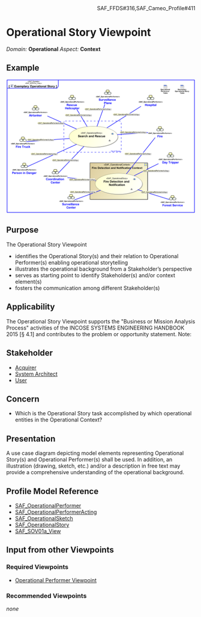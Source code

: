 <div align="right">SAF_FFDS#316,SAF_Cameo_Profile#411</div>

# Operational Story Viewpoint
*Domain:* **Operational** *Aspect:* **Context**
## Example
![Exemplary Operational Story](../diagrams/Exemplary-Operational-Story.svg)
## Purpose
The Operational Story Viewpoint
* identifies the Operational Story(s) and their relation to Operational Performer(s) enabling operational storytelling
* illustrates the operational background from a Stakeholder’s perspective
* serves as starting point to identify Stakeholder(s) and/or context element(s)
* fosters the communication among different Stakeholder(s)
## Applicability
The Operational Story Viewpoint supports the "Business or Mission Analysis Process" activities of the INCOSE SYSTEMS ENGINEERING HANDBOOK 2015 [§ 4.1] and contributes to the problem or opportunity statement.
Note:
## Stakeholder
* [Acquirer](../stakeholders.md#Acquirer)
* [System Architect](../stakeholders.md#System-Architect)
* [User](../stakeholders.md#User)
## Concern
* Which is the Operational Story task accomplished by which operational entities in the Operational Context?
## Presentation
A use case diagram depicting model elements representing Operational Story(s) and Operational Performer(s) shall be used. In addition, an illustration (drawing, sketch, etc.) and/or a description in free text may provide a comprehensive understanding of the operational background.

## Profile Model Reference
* [SAF_OperationalPerformer](../stereotypes.md#SAF_OperationalPerformer)
* [SAF_OperationalPerformerActing](../stereotypes.md#SAF_OperationalPerformerActing)
* [SAF_OperationalSketch](../stereotypes.md#SAF_OperationalSketch)
* [SAF_OperationalStory](../stereotypes.md#SAF_OperationalStory)
* [SAF_SOV01a_View](../stereotypes.md#SAF_SOV01a_View)
## Input from other Viewpoints
### Required Viewpoints
* [Operational Performer Viewpoint](Operational-Performer-Viewpoint.md)
### Recommended Viewpoints
*none*
